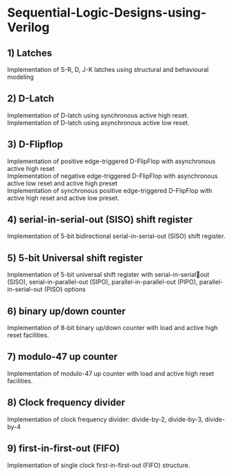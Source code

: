 # Sequential-Logic-Designs-using-Verilog

## 1) Latches
Implementation of S-R, D, J-K latches using structural and behavioural 
modeling

## 2) D-Latch
Implementation of D-latch using synchronous active high reset. <br>
Implementation of D-latch using asynchronous active low reset. 

## 3) D-Flipflop
Implementation of positive edge-triggered D-FlipFlop with
asynchronous active high reset<br>
Implementation of negative edge-triggered D-FlipFlop with
asynchronous active low reset and active high preset<br>
Implementation of synchronous positive edge-triggered D-FlipFlop
with active high reset and active low preset.

## 4) serial-in-serial-out (SISO) shift register
Implementation of 5-bit bidirectional serial-in-serial-out (SISO) shift 
register.

## 5) 5-bit Universal shift register
Implementation of 5-bit universal shift register with serial-in-serialout (SISO), serial-in-parallel-out (SIPO), parallel-in-parallel-out (PIPO), parallel-in-serial-out (PISO) options

## 6) binary up/down counter
Implementation of 8-bit binary up/down counter with load and active 
high reset facilities. 

## 7) modulo-47 up counter
Implementation of modulo-47 up counter with load and active high 
reset facilities. 

## 8) Clock frequency divider
Implementation of clock frequency divider: divide-by-2, divide-by-3, 
divide-by-4

## 9) first-in-first-out (FIFO)
Implementation of single clock first-in-first-out (FIFO) structure. 
